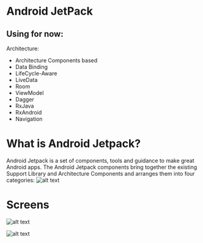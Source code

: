 # Android JetPack


Using for now:
-
Architecture:
- Architecture Components based
- Data Binding
- LifeCycle-Aware
- LiveData
- Room
- ViewModel
- Dagger
- RxJava
- RxAndroid
- Navigation

# What is Android Jetpack?

Android Jetpack is a set of components, tools and guidance to make great Android apps. The Android Jetpack components bring together the existing Support Library and Architecture Components and arranges them into four categories:
![alt text](https://cdn-images-1.medium.com/max/800/1*FB931aBGoALv3OLY5LSRGg.png)

# Screens
![alt text](https://image.ibb.co/ccQhny/Screenshot_1529496567.png)

![alt text](https://image.ibb.co/fv6oSy/Screenshot_1529496551.png)
